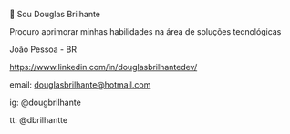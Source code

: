👋 Sou Douglas Brilhante

Procuro aprimorar minhas habilidades na área de soluções tecnológicas

João Pessoa - BR

https://www.linkedin.com/in/douglasbrilhantedev/

email: douglasbrilhante@hotmail.com

ig: @dougbrilhante

tt: @dbrilhantte

